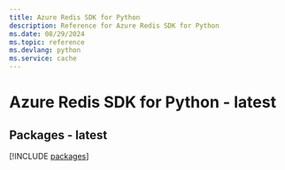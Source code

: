 ```yaml
---
title: Azure Redis SDK for Python
description: Reference for Azure Redis SDK for Python
ms.date: 08/29/2024
ms.topic: reference
ms.devlang: python
ms.service: cache
---
```

# Azure Redis SDK for Python - latest
## Packages - latest
[!INCLUDE [packages](redis-index.md)]